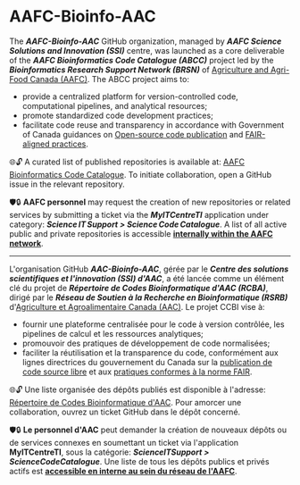 # AAFC-Bioinfo-AAC

The ***AAFC-Bioinfo-AAC*** GitHub organization, managed by ***AAFC Science Solutions and Innovation (SSI)*** centre, was launched as a core deliverable of the ***AAFC Bioinformatics Code Catalogue (ABCC)*** project led by the ***Bioinformatics Research Support Network (BRSN)*** of [Agriculture and Agri-Food Canada (AAFC)](https://agriculture.canada.ca/en). The ABCC project aims to:
- provide a centralized platform for version-controlled code, computational pipelines, and analytical resources;
- promote standardized code development practices;
- facilitate code reuse and transparency in accordance with Government of Canada guidances on [Open-source code publication](https://www.canada.ca/en/government/system/digital-government/digital-government-innovations/open-source-software/guide-for-publishing-open-source-code.html) and [FAIR-aligned practices](https://www.canada.ca/en/government/system/digital-government/digital-government-innovations/information-management/guidance-assessing-readiness-manage-data-according-findable-accessible-interoperable-reusable-principles.html).

🌐🔓 A curated list of published repositories is available at: [AAFC Bioinformatics Code Catalogue](https://github.com/AAFC-Bioinfo-AAC/ABCC-RCBA-Catalogue). To initiate collaboration, open a GitHub issue in the relevant repository.

🛡️🔒 **AAFC personnel** may request the creation of new repositories or related services by submitting a ticket via the ***MyITCentreTI*** application under category: ***Science IT Support > Science Code Catalogue***. A list of all active public and private repositories is accessible [**internally within the AAFC network**](https://gitlab.science.gc.ca/aafc-bioinfo-aac/ABCC-all-repos/-/blob/main/README.md).

---

L'organisation GitHub ***AAC-Bioinfo-AAC***, gérée par le ***Centre des solutions scientifiques et l'innovation (SSI) d'AAC***, a été lancée comme un élément clé du projet de ***Répertoire de Codes Bioinformatique d'AAC (RCBA)***, dirigé par le ***Réseau de Soutien à la Recherche en Bioinformatique (RSRB)*** d'[Agriculture et Agroalimentaire Canada (AAC)](https://agriculture.canada.ca/fr). Le projet CCBI vise à:
- fournir une plateforme centralisée pour le code à version contrôlée, les pipelines de calcul et les ressources analytiques;
- promouvoir des pratiques de développement de code normalisées;
- faciliter la réutilisation et la transparence du code, conformément aux lignes directrices du gouvernement du Canada sur la [publication de code source libre](https://www.canada.ca/fr/gouvernement/systeme/gouvernement-numerique/innovations-gouvernementales-numeriques/logiciels-libres/guide-pour-la-publication-du-code-source-libre.html) et aux [pratiques conformes à la norme FAIR](https://www.canada.ca/fr/gouvernement/systeme/gouvernement-numerique/innovations-gouvernementales-numeriques/gestion-information/orientation-evaluation-etat-preparation-gestion-donnees-selon-principes-donnees-faciles-trouver-accessibles-interoperables-reutilisables.html).
  
🌐🔓 Une liste organisée des dépôts publiés est disponible à l'adresse: [Répertoire de Codes Bioinformatique d'AAC](https://github.com/AAFC-Bioinfo-AAC/ABCC-published-repos). Pour amorcer une collaboration, ouvrez un ticket GitHub dans le dépôt concerné.

🛡️🔒 **Le personnel d'AAC** peut demander la création de nouveaux dépôts ou de services connexes en soumettant un ticket via l'application **MyITCentreTI**, sous la catégorie: ***ScienceITSupport > ScienceCodeCatalogue***. Une liste de tous les dépôts publics et privés actifs est [**accessible en interne au sein du réseau de l'AAFC**](https://gitlab.science.gc.ca/aafc-bioinfo-aac/ABCC-all-repos/-/blob/main/README.md).
